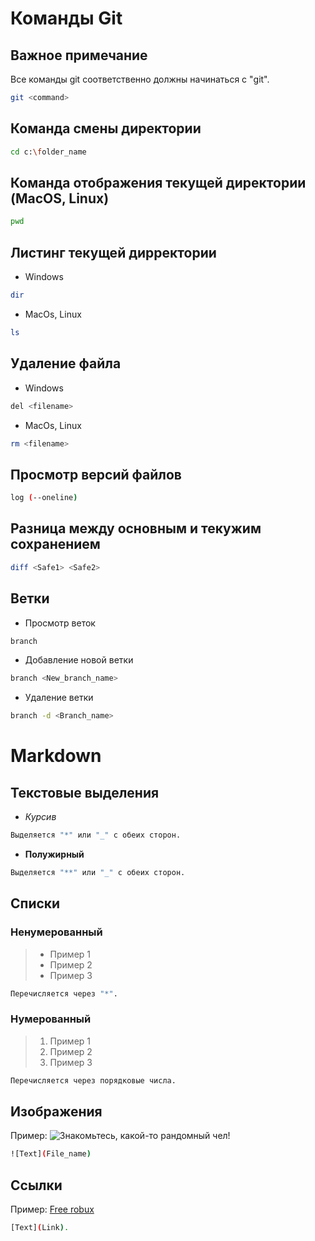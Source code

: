 # Команды Git
## Важное примечание
Все команды git соответственно должны начинаться с "git".
```sh
git <command>
```

## Команда смены директории
```sh
cd c:\folder_name
```

## Команда отображения текущей директории (MacOS, Linux)
```sh
pwd
``` 

## Листинг текущей дирректории
* Windows
```sh
dir
```

* MacOs, Linux
```sh
ls
```

## Удаление файла 
* Windows
```sh
del <filename>
```

* MacOs, Linux
```sh
rm <filename>
```

## Просмотр версий файлов
```sh
log (--oneline)
```

## Разница между основным и текужим сохранением
```sh
diff <Safe1> <Safe2>
```

## Ветки
* Просмотр веток
```sh
branch 
```

*  Добавление новой ветки
```sh
branch <New_branch_name>
```
* Удаление ветки
```sh
branch -d <Branch_name>
```

# Markdown

## Текстовые выделения

* *Курсив*
```sh
Выделяется "*" или "_" с обеих сторон.
```

* __Полужирный__
```sh
Выделяется "**" или "_" с обеих сторон.
```
## Списки
### Ненумерованный

>* Пример 1
>* Пример 2
>* Пример 3

```sh 
Перечисляется через "*".
```

### Нумерованный

>1. Пример 1
>2. Пример 2
>3. Пример 3

```sh 
Перечисляется через порядковые числа.
```
## Изображения

Пример:
![Знакомьтесь, какой-то рандомный чел!](chel.jpg)
```sh
![Text](File_name)
```

## Ссылки
Пример: [Free robux](https://www.youtube.com/watch?v=dQw4w9WgXcQ "It's true, just one click.")

```sh
[Text](Link).
```